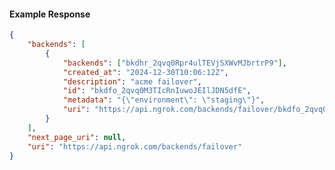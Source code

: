 <!-- Code generated for API Clients. DO NOT EDIT. -->

#### Example Response

```json
{
	"backends": [
		{
			"backends": ["bkdhr_2qvq0Rpr4ulTEVjSXWvMJbrtrP9"],
			"created_at": "2024-12-30T10:06:12Z",
			"description": "acme failover",
			"id": "bkdfo_2qvq0M3TIcRnIuwoJEIlJDN5dfE",
			"metadata": "{\"environment\": \"staging\"}",
			"uri": "https://api.ngrok.com/backends/failover/bkdfo_2qvq0M3TIcRnIuwoJEIlJDN5dfE"
		}
	],
	"next_page_uri": null,
	"uri": "https://api.ngrok.com/backends/failover"
}
```
